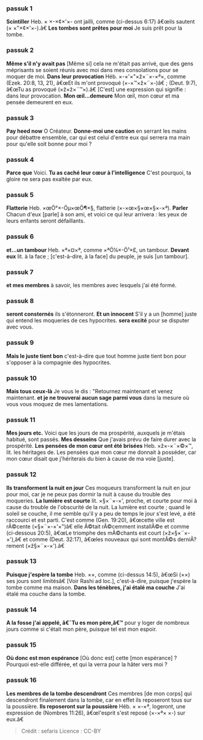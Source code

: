 
### passuk 1
<b>Scintiller</b> Heb. × ×-×¢×'×- ont jailli, comme (ci-dessus 6:17) â€œils sautent (× ×"×¢×'×-).â€
<b>Les tombes sont prêtes pour moi</b> Je suis prêt pour la tombe.

### passuk 2
<b>Même s'il n'y avait pas</b> [Même si] cela ne m'était pas arrivé, que des gens méprisants se soient réunis avec moi dans mes consolations pour se moquer de moi.
<b>Dans leur provocation</b> Héb. ×-×'×"×ž×¨×-×ª×, comme (Ezek. 20:8, 13, 21), â€œEt ils m'ont provoqué (×-×™×ž×¨×-)â€ ; (Deut. 9:7), â€œTu as provoqué (×ž×ž×¨™×).â€ [C'est] une expression qui signifie : dans leur provocation.
<b>Mon œil...demeure</b> Mon œil, mon cœur et ma pensée demeurent en eux.

### passuk 3
<b>Pay heed now</b> O Créateur.
<b>Donne-moi une caution</b> en serrant les mains pour débattre ensemble, car qui est celui d'entre eux qui serrera ma main pour qu'elle soit bonne pour moi ?

### passuk 4
<b>Parce que</b> Voici. <b>Tu as caché leur cœur à l'intelligence</b> C'est pourquoi, ta gloire ne sera pas exaltée par eux.

### passuk 5
<b>Flatterie</b> Heb. ×œÖ°×-Öµ×œÖ¶×§, flatterie (×-×œ×§×œ×§×-×ª). <b>Parler</b> Chacun d'eux [parle] à son ami, et voici ce qui leur arrivera : les yeux de leurs enfants seront défaillants.

### passuk 6
<b>et...un tambour</b> Heb. ×ª×¤×ª, comme ×ªÖ¼×-Ö¹×£, un tambour.
<b>Devant eux</b> lit. à la face ; [c'est-à-dire, à la face] du peuple, je suis [un tambour].

### passuk 7
<b>et mes membres</b> à savoir, les membres avec lesquels j'ai été formé.

### passuk 8
<b>seront consternés</b> ils s'étonneront.
<b>Et un innocent</b> S'il y a un [homme] juste qui entend les moqueries de ces hypocrites.
<b>sera excité</b> pour se disputer avec vous.

### passuk 9
<b>Mais le juste tient bon</b> c'est-à-dire que tout homme juste tient bon pour s'opposer à la compagnie des hypocrites.

### passuk 10
<b>Mais tous ceux-là</b> Je vous le dis : "Retournez maintenant et venez maintenant.
<b>et je ne trouverai aucun sage parmi vous</b> dans la mesure où vous vous moquez de mes lamentations.

### passuk 11
<b>Mes jours etc.</b> Voici que les jours de ma prospérité, auxquels je m'étais habitué, sont passés.
<b>Mes desseins</b> Que j'avais prévu de faire durer avec la prospérité.
<b>Les pensées de mon cœur ont été brisées</b> Heb. ×ž×-×¨×©×™, lit. les héritages de. Les pensées que mon cœur me donnait à posséder, car mon cœur disait que j'hériterais du bien à cause de ma voie [juste].

### passuk 12
<b>Ils transforment la nuit en jour</b> Ces moqueurs transforment la nuit en jour pour moi, car je ne peux pas dormir la nuit à cause du trouble des moqueries.
<b>La lumière est courte</b> lit. ×§×¨×-×', proche, et courte pour moi à cause du trouble de l'obscurité de la nuit. La lumière est courte ; quand le soleil se couche, il me semble qu'il y a peu de temps le jour s'est levé, a été raccourci et est parti. C'est comme (Gen. 19:20), â€œcette ville est rÃ©cente (×§×¨×-×'×")â€ elle Ã©tait rÃ©cemment installÃ©e et comme (ci-dessous 20:5), â€œLe triomphe des mÃ©chants est court (×ž×§×¨×-×'),â€ et comme (Deut. 32:17), â€œles nouveaux qui sont montÃ©s derniÃ?rement (×ž§×¨×-×').â€

### passuk 13
<b>Puisque j'espère la tombe</b> Heb. ××, comme (ci-dessus 14:5), â€œSi (××) ses jours sont limitésâ€ [Voir Rashi ad loc.], c'est-à-dire, puisque j'espère la tombe comme ma maison.
<b>Dans les ténèbres, j'ai étalé ma couche</b> J'ai étalé ma couche dans la tombe.

### passuk 14
<b>A la fosse j'ai appelé, â€˜Tu es mon père,â€™</b> pour y loger de nombreux jours comme si c'était mon père, puisque tel est mon espoir.

### passuk 15
<b>Où donc est mon espérance</b> [Où donc est] cette [mon espérance] ? Pourquoi est-elle différée, et qui la verra pour la hâter vers moi ?

### passuk 16
<b>Les membres de la tombe descendront</b> Ces membres [de mon corps] qui descendront finalement dans la tombe, car en effet ils reposeront tous sur la poussière.
<b>Ils reposeront sur la poussière</b> Héb. × ×-×ª, logeront, une expression de (Nombres 11:26), â€œl'esprit s'est reposé (×-×ª× ×-) sur eux.â€

>Crédit : sefaris
>Licence : CC-BY